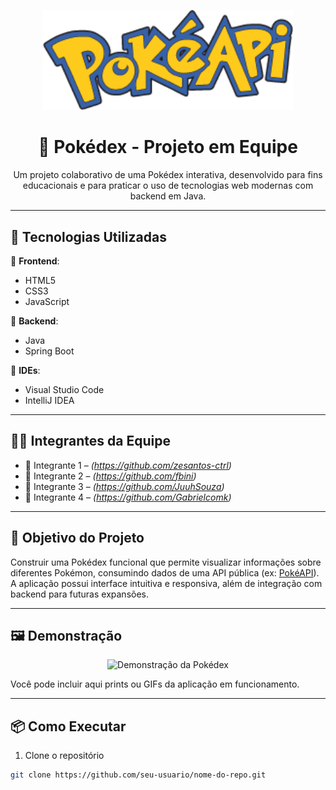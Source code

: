 <!-- Banner -->
<p align="center">
  <img src="https://raw.githubusercontent.com/PokeAPI/media/master/logo/pokeapi_256.png" alt="Banner Pokedex" width="400"/>
</p>

<h1 align="center">📘 Pokédex - Projeto em Equipe</h1>

<p align="center">
  Um projeto colaborativo de uma Pokédex interativa, desenvolvido para fins educacionais e para praticar o uso de tecnologias web modernas com backend em Java.
</p>

---

## 🚀 Tecnologias Utilizadas

🔹 **Frontend**:
- HTML5  
- CSS3  
- JavaScript  

🔹 **Backend**:
- Java  
- Spring Boot  

🔹 **IDEs**:
- Visual Studio Code  
- IntelliJ IDEA  

---

## 👨‍💻 Integrantes da Equipe

- 👤 Integrante 1 – *(https://github.com/zesantos-ctrl)*  
- 👤 Integrante 2 – *(https://github.com/fbini)*  
- 👤 Integrante 3 – *(https://github.com/JuuhSouza)*  
- 👤 Integrante 4 – *(https://github.com/Gabrielcomk)*  

---

## 🎯 Objetivo do Projeto

Construir uma Pokédex funcional que permite visualizar informações sobre diferentes Pokémon, consumindo dados de uma API pública (ex: [PokéAPI](https://pokeapi.co/)). A aplicação possui interface intuitiva e responsiva, além de integração com backend para futuras expansões.

---

## 🖼️ Demonstração 
<p align="center">
  <img src="![Pokedex](https://github.com/user-attachments/assets/dfcd6e94-f8a1-4894-97ab-e10a8fafd0ea)
" alt="Demonstração da Pokédex" width="300"/>
</p>
Você pode incluir aqui prints ou GIFs da aplicação em funcionamento.

---

## 📦 Como Executar

1. Clone o repositório
```bash
git clone https://github.com/seu-usuario/nome-do-repo.git
